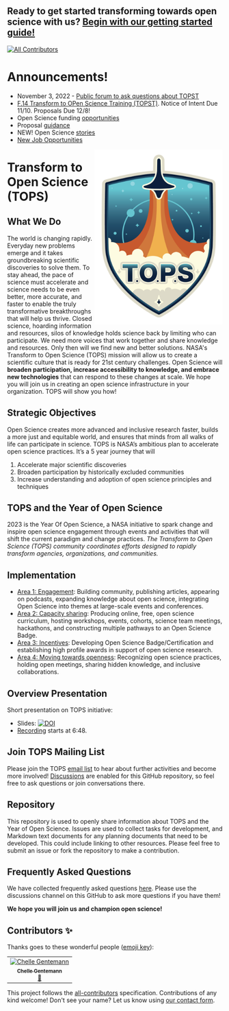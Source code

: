 ## Ready to get started transforming towards open science with us? [Begin with our getting started guide!](/getting_started.md)
<!-- ALL-CONTRIBUTORS-BADGE:START - Do not remove or modify this section -->
[![All Contributors](https://img.shields.io/badge/all_contributors-1-orange.svg?style=flat-square)](#contributors-)
<!-- ALL-CONTRIBUTORS-BADGE:END -->

# Announcements!
- November 3, 2022 - [Public forum to ask questions about TOPST](https://nasaenterprise.webex.com/nasaenterprise/j.php?MTID=m181c65b8777425f168a872e988670173)
- [F.14 Transform to OPen Science Training (TOPST)](https://nspires.nasaprs.com/external/solicitations/summary.do?solId=%7bAB776446-03A8-4C24-845D-2E5A2ADA2D5A%7d&path=&method=init). Notice of Intent Due 11/10. Proposals Due 12/8!
- Open Science funding [opportunities](https://github.com/nasa/Transform-to-Open-Science/blob/main/docs/Area4_Moving_To_Openness/funding_opportunities.md)
- Proposal [guidance](https://github.com/nasa/Transform-to-Open-Science/blob/main/docs/Area4_Moving_To_Openness/TOPST/proposal_resources.md)
- NEW! Open Science [stories](https://github.com/nasa/Transform-to-Open-Science/blob/main/docs/Area1_Engagement/Open-Science-Stories/readme.md)
- [New Job Opportunities](./docs/Area4_Moving_To_Openness/job_opportunities.md)


<img align="right" src="/Tops_badge_Original4x_cropped.png" width="300" alt="Transform to Open Science Logo that shows a top as a rocket taking off and the text Transform to Open Science in the white vapor plume around the launch site">

# Transform to Open Science (TOPS)

## What We Do

The world is changing rapidly. Everyday new problems emerge and it takes groundbreaking scientific discoveries to solve them. To stay ahead, the pace of science must accelerate and science needs to be even better, more accurate, and faster to enable the truly transformative breakthroughs that will help us thrive. Closed science, hoarding information and resources, silos of knowledge holds science back by limiting who can participate. We need more voices that work together and share knowledge and resources. Only then will we find new and better solutions. NASA's Transform to Open Science (TOPS) mission will allow us to create a scientific culture that is ready for 21st century challenges. Open Science will **broaden participation, increase accessibility to knowledge, and embrace new technologies** that can respond to these changes at scale. We hope you will join us in creating an open science infrastructure in your organization. TOPS will show you how! 

## Strategic Objectives

Open Science creates more advanced and inclusive research faster, builds a more just and equitable world, and ensures that minds from all walks of life can participate in science. TOPS is NASA’s ambitious plan to accelerate open science practices. It’s a 5 year journey that will  
1. Accelerate major scientific discoveries 
2. Broaden participation by historically excluded communities 
3. Increase understanding and adoption of open science principles and techniques 

## TOPS and the Year of Open Science

2023 is the Year Of Open Science, a NASA initiative to spark change and inspire open science engagement through events and activities that will shift the current paradigm and change practices. *The Transform to Open Science (TOPS) community coordinates efforts designed to rapidly transform agencies, organizations, and communities.*

## Implementation
- [Area 1: Engagement](./docs/Area1_Engagement/): Building community, publishing articles, appearing on podcasts, expanding knowledge about open science, integrating Open Science into themes at large-scale events and conferences.
- [Area 2: Capacity sharing](./docs/Area2_Capacity_Sharing/): Producing online, free, open science curriculum, hosting workshops, events, cohorts, science team meetings, hackathons, and constructing multiple pathways to an Open Science Badge.
- [Area 3: Incentives](./docs/Area3_Incentives/): Developing Open Science Badge/Certification and establishing high profile awards in support of open science research.
- [Area 4: Moving towards openness](./docs/Area4_Moving_To_Openness/): Recognizing open science practices, holding open meetings, sharing hidden knowledge, and inclusive collaborations.
 
## Overview Presentation
Short presentation on TOPS initiative: 
- Slides: [![DOI](https://zenodo.org/badge/DOI/10.5281/zenodo.5621674.svg)](https://doi.org/10.5281/zenodo.5621674)
- [Recording](https://youtu.be/Gzg_xTEUOII?t=408) starts at 6:48.

## Join TOPS Mailing List
Please join the TOPS [email list](https://docs.google.com/forms/d/e/1FAIpQLSeb_6PdbaPYFcVwXWgMJ053Q_pF2rW2YOu51Qmrh5nWaRYc7Q/viewform) to hear about further activities and become more involved! [Discussions](https://github.com/nasa/Transform-to-Open-Science/discussions) are enabled for this GitHub repository, so feel free to ask questions or join conversations there.

 
## Repository

This repository is used to openly share information about TOPS and the Year of Open Science. 
Issues are used to collect tasks for development, and Markdown text documents for any planning documents that need to be developed.  This could include linking to other resources. Please feel free to submit an issue or fork the repository to make a contribution. 

## Frequently Asked Questions

We have collected frequently asked questions [here](./tops_faq.md). Please use the discussions channel on this GitHub to ask more questions if you have them!


**We hope you will join us and champion open science!**

## Contributors ✨

Thanks goes to these wonderful people ([emoji key](https://allcontributors.org/docs/en/emoji-key)):

<!-- ALL-CONTRIBUTORS-LIST:START - Do not remove or modify this section -->
<!-- prettier-ignore-start -->
<!-- markdownlint-disable -->
<table>
  <tbody>
    <tr>
      <td align="center"><a href="http://cgentemann.github.io"><img src="https://avatars.githubusercontent.com/u/35538868?v=4?s=100" width="100px;" alt="Chelle Gentemann"/><br /><sub><b>Chelle Gentemann</b></sub></a><br /><a href="#ideas-cgentemann" title="Ideas, Planning, & Feedback">🤔</a></td>
    </tr>
  </tbody>
</table>

<!-- markdownlint-restore -->
<!-- prettier-ignore-end -->

<!-- ALL-CONTRIBUTORS-LIST:END -->

This project follows the [all-contributors](https://github.com/all-contributors/all-contributors) specification. Contributions of any kind welcome! Don't see your name? Let us know using [our contact form](https://docs.google.com/forms/d/1XcjQU9vYyXAMmJFdB6H021PFypGYWbNKvNR_em5q2UY/edit).
